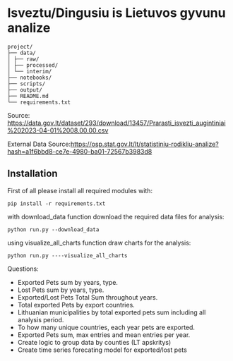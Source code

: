 # Isveztu/Dingusiu is Lietuvos gyvunu analize


```
project/
├── data/
│ ├── raw/
│ ├── processed/
│ └── interim/
├── notebooks/
├── scripts/
├── output/
├── README.md
└── requirements.txt
```


Source: https://data.gov.lt/dataset/293/download/13457/Prarasti_isvezti_augintiniai%202023-04-01%2008.00.00.csv

External Data Source:https://osp.stat.gov.lt/lt/statistiniu-rodikliu-analize?hash=a1f6bbd8-ce7e-4980-ba01-72567b3983d8

## Installation

First of all please install all required modules with:
```
pip install -r requirements.txt
```

with download_data function download the required data files for analysis:
```
python run.py --download_data
```

using visualize_all_charts function draw charts for the analysis:
```
python run.py ----visualize_all_charts
```

Questions:
* Exported Pets sum by years, type.
* Lost Pets sum by years, type.
* Exported/Lost Pets Total Sum throughout years.
* Total exported Pets by export countries.
* Lithuanian municipalities by total exported pets sum including all analysis period.
* To how many unique countries, each year pets are exported.
* Exported Pets sum, max entries and mean entries per year.
* Create logic to group data by counties (LT apskritys)
* Create time series forecating model for exported/lost pets
